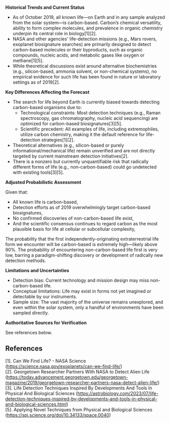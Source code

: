 **Historical Trends and Current Status**

- As of October 2019, all known life—on Earth and in any sample analyzed from the solar system—is carbon-based. Carbon’s chemical versatility, ability to form complex molecules, and prevalence in organic chemistry underpin its central role in biology[1][2].
- NASA and other agencies' life-detection missions (e.g., Mars rovers, exoplanet biosignature searches) are primarily designed to detect carbon-based molecules or their byproducts, such as organic compounds, nucleic acids, and metabolic gases like oxygen or methane[1][5].
- While theoretical discussions exist around alternative biochemistries (e.g., silicon-based, ammonia solvent, or non-chemical systems), no empirical evidence for such life has been found in nature or laboratory settings as of 2019[2].

**Key Differences Affecting the Forecast**

- The search for life beyond Earth is currently biased towards detecting carbon-based organisms due to:
    - Technological constraints: Most detection techniques (e.g., Raman spectroscopy, gas chromatography, nucleic acid sequencing) are optimized for carbon-based biosignatures[3][5].
    - Scientific precedent: All examples of life, including extremophiles, utilize carbon chemistry, making it the default reference for life-detection strategies[1][2].
- Theoretical alternatives (e.g., silicon-based or purely informational/mechanical life) remain unverified and are not directly targeted by current mainstream detection initiatives[2].
- There is a nonzero but currently unquantifiable risk that radically different forms of life (e.g., non-carbon-based) could go undetected with existing tools[3][5].

**Adjusted Probabilistic Assessment**

Given that:
- All known life is carbon-based,
- Detection efforts as of 2019 overwhelmingly target carbon-based biosignatures,
- No confirmed discoveries of non-carbon-based life exist,
- And the scientific consensus continues to regard carbon as the most plausible basis for life at cellular or subcellular complexity,

The probability that the first independently-originating extraterrestrial life form we encounter will be carbon-based is extremely high—likely above 90%. The probability of encountering non-carbon-based life first is very low, barring a paradigm-shifting discovery or development of radically new detection methods.

**Limitations and Uncertainties**

- Detection bias: Current technology and mission design may miss non-carbon-based life.
- Conceptual limitations: Life may exist in forms not yet imagined or detectable by our instruments.
- Sample size: The vast majority of the universe remains unexplored, and even within the solar system, only a handful of environments have been sampled directly.

**Authoritative Sources for Verification**

See references below.

## References

[1]. Can We Find Life? - NASA Science (https://science.nasa.gov/exoplanets/can-we-find-life/)  
[2]. Georgetown Researcher Partners With NASA to Detect Alien Life (https://today.advancement.georgetown.edu/georgetown-magazine/2019/georgetown-researcher-partners-nasa-detect-alien-life/)  
[3]. Life Detection Techniques Inspired By Developments And Tools In Physical And Biological Sciences (https://astrobiology.com/2023/07/life-detection-techniques-inspired-by-developments-and-tools-in-physical-and-biological-sciences.html)  
[5]. Applying Novel Techniques from Physical and Biological Sciences (https://spj.science.org/doi/10.34133/space.0040)